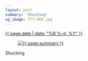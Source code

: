 ```yaml
---
layout: post
summary: 'Shucking'
og_image: 777-960.jpg
---
```


<p>
 <time>
  <a href="/777">
   {{ page.date | date: "%B %-d, %Y" }}
  </a>
 </time>
 <a href="/777">
  <figure data-taken="9/5/2018">
   <img alt="{{ page.summary }}" sizes="(min-width: 700px) 50vw, calc(100vw - 2rem)" src="{{ site.assets_url }}/777-480.jpg" srcset="{{ site.assets_url }}/777-240.jpg 240w, {{ site.assets_url }}/777-480.jpg 480w, {{ site.assets_url }}/777-720.jpg 720w, {{ site.assets_url }}/777-960.jpg 960w"/>
  </figure>
 </a>
 <span>
  Shucking
 </span>
</p>
